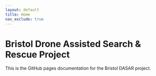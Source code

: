```yaml
---
layout: default
title: Home
nav_exclude: true
---
```


# Bristol Drone Assisted Search & Rescue Project

This is the GitHub pages documentation for the Bristol DASAR project.

